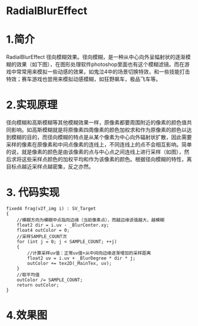 # RadialBlurEffect
# 1.简介
RadialBlurEffect 径向模糊效果。径向模糊，是一种从中心向外呈幅射状的逐渐模糊的效果（如下图），在图形处理软件photoshop里面也有这个模糊滤镜。而在游戏中常常用来模拟一些动感的效果，如鬼泣4中的场景切换特效，和一些技能打击特效；赛车游戏也尝用来模拟动感模糊，如狂野飙车，极品飞车等。
# 2.实现原理
径向模糊和高斯模糊等其他模糊效果一样，原像素都要周围附近的像素的颜色值共同影响。如高斯模糊就是将原像素四周像素的颜色加权求和作为原像素的颜色以达到模糊的目的，而径向模糊的特点是从某个像素为中心向外辐射状扩散，因此需要采样的像素在原像素和中间点像素的连线上，不同连线上的点不会相互影响。简单的说，就是像素的颜色是由该像素的点与中心点之间连线上进行采样（如图），然后求将这些采样点颜色的加权平均和作为该像素的颜色。根据径向模糊的特性，离目标点越近采样点越密集，反之亦然。

# 3. 代码实现

    fixed4 frag(v2f_img i) : SV_Target
	{
		//模糊方向为模糊中点指向边缘（当前像素点），而越边缘该值越大，越模糊
		float2 dir = i.uv - _BlurCenter.xy;
		float4 outColor = 0;
		//采样SAMPLE_COUNT次
		for (int j = 0; j < SAMPLE_COUNT; ++j)
		{
			//计算采样uv值：正常uv值+从中间向边缘逐渐增加的采样距离
			float2 uv = i.uv + _BlurDegree * dir * j;
			outColor += tex2D(_MainTex, uv);
		}
		//取平均值
		outColor /= SAMPLE_COUNT;
		return outColor;
	}

# 4.效果图
